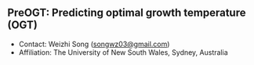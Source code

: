 

PreOGT: Predicting optimal growth temperature (OGT)
---

+ Contact: Weizhi Song (songwz03@gmail.com)
+ Affiliation: The University of New South Wales, Sydney, Australia

